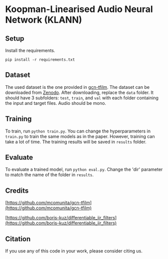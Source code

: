 # Koopman-Linearised Audio Neural Network (KLANN)

## Setup

Install the requirements.
```
pip install -r requirements.txt
```

## Dataset
The used dataset is the one provided in [gcn-tfilm](https://github.com/mcomunita/gcn-tfilm). The dataset can be downloaded from [Zenodo](https://zenodo.org/record/7271558#.Y2I_6OzP0-R). After downloading, replace the ```data``` folder. It should have 3 subfolders: ```test```, ```train```, and ```val``` with each folder containing the input and target files. Audio should be mono.

## Training

To train, run ```python train.py```. You can change the hyperparameters in ```train.py``` to train the same models as in the paper. However, training can take a lot of time. The training results will be saved in ```results``` folder.

## Evaluate

To evaluate a trained model, run ```python eval.py```. Change the 'dir' parameter to match the name of the folder in ```results```.

## Credits
[https://github.com/mcomunita/gcn-tfilm](https://github.com/mcomunita/gcn-tfilm)

[https://github.com/boris-kuz/differentiable_iir_filters](https://github.com/boris-kuz/differentiable_iir_filters)

## Citation
If you use any of this code in your work, please consider citing us.
```    

```

